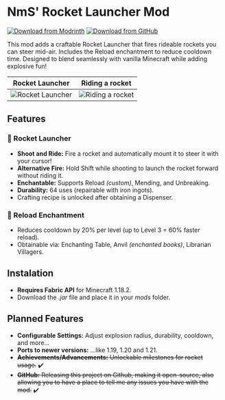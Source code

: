 # NmS' Rocket Launcher Mod

[![Download from Modrinth](https://img.shields.io/badge/Download-Modrinth-brightgreen?style=for-the-badge&logo=modrinth)](https://modrinth.com/mod/nms-rocket-launcher-mod) [![Download from GitHub](https://img.shields.io/badge/Download-GitHub-blue?style=for-the-badge&logo=github)](https://github.com/RealNmS/NmS-Rocket-Launcher-Mod/releases/latest)

This mod adds a craftable Rocket Launcher that fires rideable rockets you can steer mid-air. Includes the Reload enchantment to reduce cooldown time. Designed to blend seamlessly with vanilla Minecraft while adding explosive fun!

<center>

|                                                 Rocket Launcher                                                 |                                                 Riding a rocket                                                 |
| :-------------------------------------------------------------------------------------------------------------: | :-------------------------------------------------------------------------------------------------------------: |
| ![Rocket Launcher](https://cdn.modrinth.com/data/cached_images/4ad93c675278cbc7adff0617b251869e361ada84_0.webp) | ![Riding a rocket](https://cdn.modrinth.com/data/cached_images/d56aa6be7283170dfb0617d946e0c9c5fd67839e_0.webp) |

</center>

## Features

### 🚀 Rocket Launcher

- **Shoot and Ride:** Fire a rocket and automatically mount it to steer it with your cursor!
- **Alternative Fire:** Hold Shift while shooting to launch the rocket forward without riding it.
- **Enchantable:** Supports Reload _(custom)_, Mending, and Unbreaking.
- **Durability:** 64 uses (repairable with iron ingots).
- Crafting recipe is unlocked after obtaining a Dispenser.

### 🔮 Reload Enchantment

- Reduces cooldown by 20% per level (up to Level 3 = 60% faster reload).
- Obtainable via: Enchanting Table, Anvil _(enchanted books)_, Librarian Villagers.

## Instalation

- **Requires Fabric API** for Minecraft 1.18.2.
- Download the _.jar_ file and place it in your _mods_ folder.

## Planned Features

- **Configurable Settings:** Adjust explosion radius, durability, cooldown, and more...
- **Ports to newer versions:** ...like 1.19, 1.20 and 1.21.
- ~~**Achievements/Advancements:** Unlockable milestones for rocket usage.~~ ✔️
- ~~**GitHub:** Releasing this project on Github, making it open-source, also allowing you to have a place to tell me any issues you have with the mod.~~ ✔️
